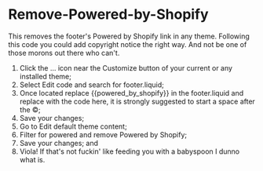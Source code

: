 # Remove-Powered-by-Shopify
This removes the footer's Powered by Shopify link in any theme.
Following this code you could add copyright notice the right way.
And not be one of those morons out there who can't.

1. Click the ... icon near the Customize button of your current or any installed theme; 
2. Select Edit code and search for footer.liquid; 
3. Once located replace {{powered_by_shopify}} in the footer.liquid and replace with the code here, it is strongly suggested to start a space after the ©;
4. Save your changes;
5. Go to Edit default theme content;
6. Filter for powered and remove Powered by Shopify;
7. Save your changes; and
8. Viola! If that's not fuckin' like feeding you with a babyspoon I dunno what is. 
